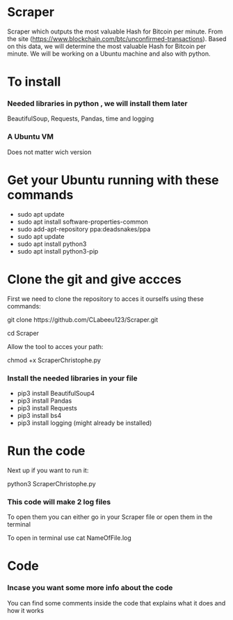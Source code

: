 # Scraper
Scraper which outputs the most valuable Hash for Bitcoin per minute. From the site (https://www.blockchain.com/btc/unconfirmed-transactions). Based on this data, we will determine the most valuable Hash for Bitcoin per minute.
We will be working on a Ubuntu machine and also with python.
<br>

<h1>To install</h1>
<h3>Needed libraries in python , we will install them later</h3>
BeautifulSoup, Requests, Pandas, time and logging
<h3>A Ubuntu VM </h3>
<p>Does not matter wich version</p>

<h1>Get your Ubuntu running with these commands</h1>
<ul>
<li>sudo apt update</li>
<li>sudo apt install software-properties-common</li>
<li>sudo add-apt-repository ppa:deadsnakes/ppa</li>
<li>sudo apt update</li>
<li>sudo apt install python3</li>
<li>sudo apt install python3-pip</li>
</ul>

<h1>Clone the git and give accces</h1>
<p>First we need to clone the repository to acces it ourselfs using these commands:</p>

<p>git clone https://github.com/CLabeeu123/Scraper.git</p>
<p>cd Scraper</p>

<p>Allow the tool to acces your path:</p>

<p>chmod +x ScraperChristophe.py</p>

<h3>Install the needed libraries in your file</h3>
<ul>
  <li>pip3 install BeautifulSoup4</li>
  <li>pip3 install Pandas</li>
  <li>pip3 install Requests</li>
  <li>pip3 install bs4</li>
  <li>pip3 install logging (might already be installed)</li>
  </ul>

<h1>Run the code</h1>

<p>Next up if you want to run it:</p>
<p>python3 ScraperChristophe.py</p>
<h3>This code will make 2 log files</h3>
<p>To open them you can either go in your Scraper file or open them in the terminal</p>
<p>To open in terminal use cat NameOfFile.log

<h1>Code</h1>
<h3>Incase you want some more info about the code </h3>
<p>You can find some comments inside the code that explains what it does and how it works</p>



